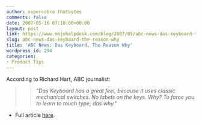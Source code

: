 ```yaml
---
author: supercobra thatbytes
comments: false
date: 2007-05-16 07:18:00+00:00
layout: post
link: https://www.mojohelpdesk.com/blog/2007/05/abc-news-das-keyboard-the-reason-why/
slug: abc-news-das-keyboard-the-reason-why
title: 'ABC News: Das Keyboard, The Reason Why'
wordpress_id: 294
categories:
- Product Tips
---
```


According to Richard Hart, ABC journalist:


<blockquote>

> 
> _"Das Keyboard has a great feel, because it uses classic mechanical switches. No labels on the keys. Why? To force you to learn to touch type, das why."_
> 
> </blockquote>





	
  * Full article [here](http://abclocal.go.com/kgo/story?section=drive_to_discover&id=5101691).


